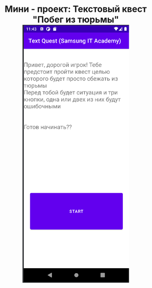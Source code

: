 <h1 align="center">Мини - проект: Текстовый квест "Побег из тюрьмы"
<img src="https://github.com/Ali-Sas/Text_Quest_Samsung_Academy/blob/main/TextQuestSamsungITAcademy/Снимок%20экрана%202024-01-31%20024353.png" alt="альтернативный текст"></h1>

